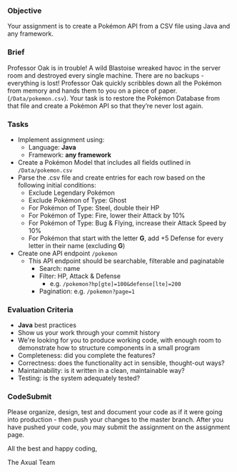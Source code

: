 ### Objective

Your assignment is to create a Pokémon API from a CSV file using Java and any framework.

### Brief

Professor Oak is in trouble! A wild Blastoise wreaked havoc in the server room and destroyed every single machine. There
are no backups - everything is lost! Professor Oak quickly scribbles down all the Pokémon from memory and hands them to
you on a piece of paper. (`/Data/pokemon.csv`). Your task is to restore the Pokémon Database from that file and create a
Pokémon API so that they’re never lost again.

### Tasks

- Implement assignment using:
    - Language: **Java**
    - Framework: **any framework**
- Create a Pokémon Model that includes all fields outlined in `/Data/pokemon.csv`
- Parse the .csv file and create entries for each row based on the following initial conditions:
    - Exclude Legendary Pokémon
    - Exclude Pokémon of Type: Ghost
    - For Pokémon of Type: Steel, double their HP
    - For Pokémon of Type: Fire, lower their Attack by 10%
    - For Pokémon of Type: Bug & Flying, increase their Attack Speed by 10%
    - For Pokémon that start with the letter **G**, add +5 Defense for every letter in their name (excluding **G**)
- Create one API endpoint `/pokemon`
    - This API endpoint should be searchable, filterable and paginatable
        - Search: name
        - Filter: HP, Attack & Defense
            - e.g. `/pokemon?hp[gte]=100&defense[lte]=200`
        - Pagination: e.g. `/pokemon?page=1`

### Evaluation Criteria

- **Java** best practices
- Show us your work through your commit history
- We're looking for you to produce working code, with enough room to demonstrate how to structure components in a small
  program
- Completeness: did you complete the features?
- Correctness: does the functionality act in sensible, thought-out ways?
- Maintainability: is it written in a clean, maintainable way?
- Testing: is the system adequately tested?

### CodeSubmit

Please organize, design, test and document your code as if it were going into production - then push your changes to the
master branch. After you have pushed your code, you may submit the assignment on the assignment page.

All the best and happy coding,

The Axual Team
